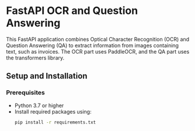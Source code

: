# FastAPI OCR and Question Answering

This FastAPI application combines Optical Character Recognition (OCR) and Question Answering (QA) to extract information from images containing text, such as invoices. The OCR part uses PaddleOCR, and the QA part uses the transformers library.

## Setup and Installation

### Prerequisites

- Python 3.7 or higher
- Install required packages using:
  ```bash
  pip install -r requirements.txt

